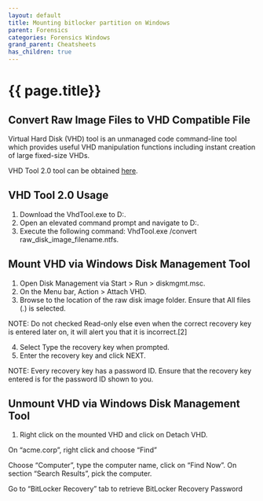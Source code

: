 ```yaml
---
layout: default
title: Mounting bitlocker partition on Windows
parent: Forensics
categories: Forensics Windows
grand_parent: Cheatsheets
has_children: true
---
```


# {{ page.title}}
 
## Convert Raw Image Files to VHD Compatible File 

Virtual Hard Disk (VHD) tool is an unmanaged code command-line tool which provides useful VHD manipulation functions including instant creation of large fixed-size VHDs.

VHD Tool 2.0 tool can be obtained [here](http://archive.msdn.microsoft.com/vhdtool/Release/ProjectReleases.aspx?ReleaseId=5344).
 
## VHD Tool 2.0 Usage 

1. Download the VhdTool.exe to D:\.
2. Open an elevated command prompt and navigate to D:\.
3. Execute the following command: VhdTool.exe /convert raw_disk_image_filename.ntfs.

## Mount VHD via Windows Disk Management Tool
1. Open Disk Management via Start > Run > diskmgmt.msc. 
2. On the Menu bar, Action > Attach VHD.
3. Browse to the location of the raw disk image folder. Ensure that All files (*.*) is selected.  
 
NOTE: Do not checked Read-only else even when the correct recovery key is entered later on, it will alert you that it is incorrect.[2] 

4. Select Type the recovery key when prompted.
5. Enter the recovery key and click NEXT.
 
NOTE: Every recovery key has a password ID. Ensure that the recovery key entered is for the password ID shown to you.
 
## Unmount VHD via Windows Disk Management Tool
 
1. Right click on the mounted VHD and click on Detach VHD.



On “acme.corp”, right click and choose “Find”
 

     
Choose “Computer”, type the computer name, click on “Find Now”. On section “Search Results”, pick the computer.

   
Go to “BitLocker Recovery” tab to retrieve BitLocker Recovery Password   
